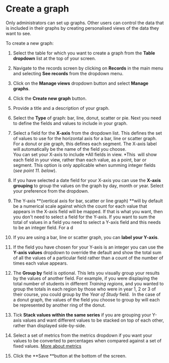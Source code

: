

# Create a graph

Only administrators can set up graphs. Other users can control the data that is included in their graphs by creating personalised views of the data they want to see.&nbsp;

To create a new graph:

1. Select the table for which you want to create a graph from the&nbsp;**Table dropdown** list at the top of your screen.

2. Navigate to the records screen by clicking on **Records** in the main menu and selecting **See records**&nbsp;from the dropdown menu.&nbsp;

3. Click on the&nbsp;**Manage views**&nbsp;dropdown button and select&nbsp;**Manage graphs**.
4. Click the&nbsp;**Create new graph** button.
5. Provide a title and a description of your graph.
6. Select the **Type** of graph: bar, line, donut, scatter or pie. Next you need to define the fields and values to include in your graph.
7. Select a field for the **X-axis**&nbsp;from the dropdown list. This defines the set of values to use for the horizontal axis for a bar, line or scatter graph. For a donut or pie graph, this defines each segment. The X-axis label will automatically be the name of the field you choose.&nbsp;
   <br>You can set your X-axis to include *All fields in view.&nbsp;*This &nbsp;will show each field in your view, rather than each value, as a point, bar or segment. This option is only applicable when summing integer fields (*see point 11. below*).
8. If you have selected a date field for your X-axis you can use the **X-axis grouping** to group the values on the graph by day, month or year. Select your preference from the dropdown.
9. The Y-axis **(vertical axis for bar, scatter or line graph)&nbsp;**will by default be a numerical scale against which the count for each value that appears in the X-axis field will be mapped. If that is what you want, then you don't need to select a field for the Y-axis. If you want to sum the total of values in a field you need to select a Y-axis field and this needs to be an integer field. For a d
10. If you are using a bar, line or scatter graph, you can **label your Y-axis**.
11. If the field you have chosen for your Y-axis is an integer you can use the **Y-axis values** dropdown to override the default and show the total sum of all the values of a particular field rather than a count of the number of times each value appears.
12. The **Group by** field is optional. This lets you visually group your results by the values of another field. For example, if you were displaying the total number of students in different *Training regions*, and you wanted to group the totals in each region by those who were in year 1, 2 or 3 of their course, you could group by the *Year of Study* field. &nbsp;In the case of a donut graph, the values of the field you choose to group by will each be represented by another ring of the donut.&nbsp;
13. Tick **Stack values within the same series** if you are grouping your Y-axis values and want different values to be stacked on top of each other, rather than displayed side-by-side.
14. Select a set of metrics from the metrics dropdown if you want your values to be converted to percentages when compared against a set of fixed values. <u>More about metrics</u>
15. Click the **Save&nbsp;**button at the bottom of the screen.